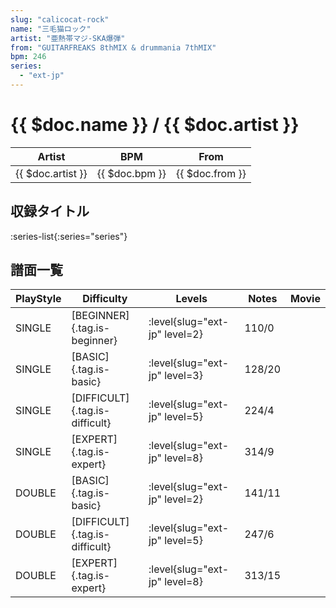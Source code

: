 ```yaml
---
slug: "calicocat-rock"
name: "三毛猫ロック"
artist: "亜熱帯マジ-SKA爆弾"
from: "GUITARFREAKS 8thMIX & drummania 7thMIX"
bpm: 246
series:
  - "ext-jp"
---
```


# {{ $doc.name }} / {{ $doc.artist }}

|Artist|BPM|From|
|------|---|----|
|{{ $doc.artist }}|{{ $doc.bpm }}|{{ $doc.from }}|

## 収録タイトル

:series-list{:series="series"}

## 譜面一覧

|PlayStyle|Difficulty|Levels|Notes|Movie|
|---------|----------|------|-----|-----|
|SINGLE|[BEGINNER]{.tag.is-beginner}|:level{slug="ext-jp" level=2}|110/0||
|SINGLE|[BASIC]{.tag.is-basic}|:level{slug="ext-jp" level=3}|128/20||
|SINGLE|[DIFFICULT]{.tag.is-difficult}|:level{slug="ext-jp" level=5}|224/4||
|SINGLE|[EXPERT]{.tag.is-expert}|:level{slug="ext-jp" level=8}|314/9||
|DOUBLE|[BASIC]{.tag.is-basic}|:level{slug="ext-jp" level=2}|141/11||
|DOUBLE|[DIFFICULT]{.tag.is-difficult}|:level{slug="ext-jp" level=5}|247/6||
|DOUBLE|[EXPERT]{.tag.is-expert}|:level{slug="ext-jp" level=8}|313/15||
